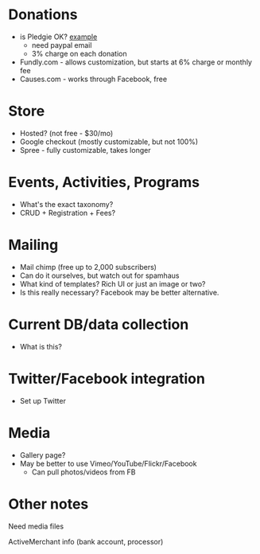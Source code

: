 # Donations

  * is Pledgie OK? [example](http://pledgie.com/campaigns/9822)
    * need paypal email
    * 3% charge on each donation
  * Fundly.com - allows customization, but starts at 6% charge or monthly fee
  * Causes.com - works through Facebook, free

# Store

  * Hosted? (not free - $30/mo)
  * Google checkout (mostly customizable, but not 100%)
  * Spree - fully customizable, takes longer

# Events, Activities, Programs

  * What's the exact taxonomy?
  * CRUD + Registration + Fees?

# Mailing

  * Mail chimp (free up to 2,000 subscribers)
  * Can do it ourselves, but watch out for spamhaus
  * What kind of templates? Rich UI or just an image or two?
  * Is this really necessary? Facebook may be better alternative.

# Current DB/data collection

  * What is this?

# Twitter/Facebook integration

  * Set up Twitter

# Media

  * Gallery page?
  * May be better to use Vimeo/YouTube/Flickr/Facebook
    * Can pull photos/videos from FB

# Other notes

Need media files

ActiveMerchant info (bank account, processor)
